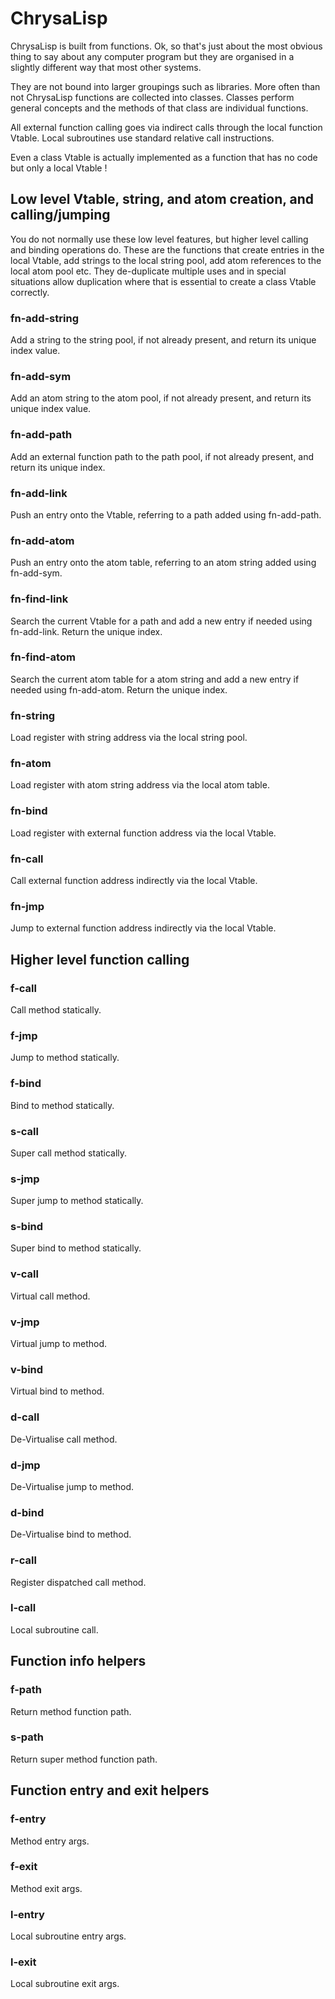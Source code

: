 # ChrysaLisp

ChrysaLisp is built from functions. Ok, so that's just about the most obvious
thing to say about any computer program but they are organised in a slightly
different way that most other systems.

They are not bound into larger groupings such as libraries. More often than not
ChrysaLisp functions are collected into classes. Classes perform general
concepts and the methods of that class are individual functions.

All external function calling goes via indirect calls through the local
function Vtable. Local subroutines use standard relative call instructions.

Even a class Vtable is actually implemented as a function that has no code but
only a local Vtable !

## Low level Vtable, string, and atom creation, and calling/jumping

You do not normally use these low level features, but higher level calling and
binding operations do. These are the functions that create entries in the local
Vtable, add strings to the local string pool, add atom references to the local
atom pool etc. They de-duplicate multiple uses and in special situations allow
duplication where that is essential to create a class Vtable correctly.

### fn-add-string

Add a string to the string pool, if not already present, and return its unique
index value.

### fn-add-sym

Add an atom string to the atom pool, if not already present, and return its
unique index value.

### fn-add-path

Add an external function path to the path pool, if not already present, and
return its unique index.

### fn-add-link

Push an entry onto the Vtable, referring to a path added using fn-add-path.

### fn-add-atom

Push an entry onto the atom table, referring to an atom string added using
fn-add-sym.

### fn-find-link

Search the current Vtable for a path and add a new entry if needed using
fn-add-link. Return the unique index.

### fn-find-atom

Search the current atom table for a atom string and add a new entry if needed
using fn-add-atom. Return the unique index.

### fn-string

Load register with string address via the local string pool.

### fn-atom

Load register with atom string address via the local atom table.

### fn-bind

Load register with external function address via the local Vtable.

### fn-call

Call external function address indirectly via the local Vtable.

### fn-jmp

Jump to external function address indirectly via the local Vtable.

## Higher level function calling

### f-call

Call method statically.

### f-jmp

Jump to method statically.

### f-bind

Bind to method statically.

### s-call

Super call method statically.

### s-jmp

Super jump to method statically.

### s-bind

Super bind to method statically.

### v-call

Virtual call method.

### v-jmp

Virtual jump to method.

### v-bind

Virtual bind to method.

### d-call

De-Virtualise call method.

### d-jmp

De-Virtualise jump to method.

### d-bind

De-Virtualise bind to method.

### r-call

Register dispatched call method.

### l-call

Local subroutine call.

## Function info helpers

### f-path

Return method function path.

### s-path

Return super method function path.

## Function entry and exit helpers

### f-entry

Method entry args.

### f-exit

Method exit args.

### l-entry

Local subroutine entry args.

### l-exit

Local subroutine exit args.
